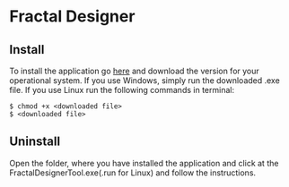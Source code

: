 # Fractal Designer
## Install

To install the application go [here](https://github.com/VanoPekkar/fractal-designer/releases/) and download the version for your operational system.
If you use Windows, simply run the downloaded .exe file. If you use Linux run the following commands in terminal:
```
$ chmod +x <downloaded file>
$ <downloaded file>
```
## Uninstall

Open the folder, where you have installed the application and click at the FractalDesignerTool.exe(.run for Linux) and follow the instructions.
